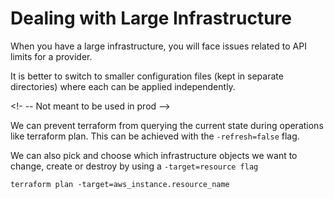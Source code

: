 # Dealing with Large Infrastructure

When you have a large infrastructure, you will face issues related to API limits for a provider.

It is better to switch to smaller configuration files (kept in separate directories) where each can be applied independently.

<!-
-- Not meant to be used in prod
-->

We can prevent terraform from querying the current state during operations like terraform plan.
This can be achieved with the ```-refresh=false``` flag. 

We can also pick and choose which infrastructure objects we want to change, create or destroy by using a ```-target=resource flag```
```
terraform plan -target=aws_instance.resource_name
```
